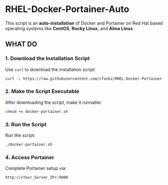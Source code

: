 # RHEL-Docker-Portainer-Auto

This script is an **auto-installation** of Docker and Portainer on Red Hat based operating systems like **CentOS**, **Rocky Linux**, and **Alma Linux**.

## WHAT DO

### 1. Download the Installation Script

Use `curl` to download the installation script:

```bash
curl -L https://raw.githubusercontent.com/cfunkz/RHEL-Docker-Portainer-AutoINSTALL/main/docker-portainer.sh -o docker-portainer.sh
```

### 2. Make the Script Executable

After downloading the script, make it runnable:

```bash
chmod +x docker-portainer.sh
```

### 3. Run the Script

Run the script:

```bash
./docker-portainer.sh
```

### 4. Access Portainer

Complete Portainer setup via:

```
http://<Your_Server_IP>:9000
```
